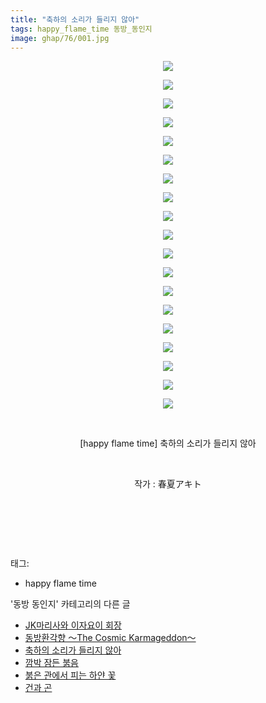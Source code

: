 ```yaml
---
title: "축하의 소리가 들리지 않아"
tags: happy_flame_time 동방_동인지
image: ghap/76/001.jpg
---
```

<div class="article">
<p style="text-align: center; clear: none; float: none;"><img src="{{ site.nasurl }}/ghap/76/001.jpg"/></p>
<p style="text-align: center; clear: none; float: none;"><img src="{{ site.nasurl }}/ghap/76/002.jpg"/></p>
<p style="text-align: center; clear: none; float: none;"><img src="{{ site.nasurl }}/ghap/76/003.jpg"/></p>
<p style="text-align: center; clear: none; float: none;"><img src="{{ site.nasurl }}/ghap/76/004.jpg"/></p>
<p style="text-align: center; clear: none; float: none;"><img src="{{ site.nasurl }}/ghap/76/005.jpg"/></p>
<p style="text-align: center; clear: none; float: none;"><img src="{{ site.nasurl }}/ghap/76/006.jpg"/></p>
<p style="text-align: center; clear: none; float: none;"><img src="{{ site.nasurl }}/ghap/76/007.jpg"/></p>
<p style="text-align: center; clear: none; float: none;"><img src="{{ site.nasurl }}/ghap/76/008.jpg"/></p>
<p style="text-align: center; clear: none; float: none;"><img src="{{ site.nasurl }}/ghap/76/009.jpg"/></p>
<p style="text-align: center; clear: none; float: none;"><img src="{{ site.nasurl }}/ghap/76/010.jpg"/></p>
<p style="text-align: center; clear: none; float: none;"><img src="{{ site.nasurl }}/ghap/76/011.jpg"/></p>
<p style="text-align: center; clear: none; float: none;"><img src="{{ site.nasurl }}/ghap/76/012.jpg"/></p>
<p style="text-align: center; clear: none; float: none;"><img src="{{ site.nasurl }}/ghap/76/013.jpg"/></p>
<p style="text-align: center; clear: none; float: none;"><img src="{{ site.nasurl }}/ghap/76/014.jpg"/></p>
<p style="text-align: center; clear: none; float: none;"><img src="{{ site.nasurl }}/ghap/76/015.jpg"/></p>
<p style="text-align: center; clear: none; float: none;"><img src="{{ site.nasurl }}/ghap/76/016.jpg"/></p>
<p style="text-align: center; clear: none; float: none;"><img src="{{ site.nasurl }}/ghap/76/017.jpg"/></p>
<p style="text-align: center; clear: none; float: none;"><img src="{{ site.nasurl }}/ghap/76/018.jpg"/></p>
<p style="text-align: center; clear: none; float: none;"><img src="{{ site.nasurl }}/ghap/76/019.jpg"/></p>
<p style="text-align: center; clear: none; float: none;"><br/></p>
<p style="text-align: center; clear: none; float: none;">[happy flame time] 축하의 소리가 들리지 않아</p>
<p style="text-align: center; clear: none; float: none;"><br/></p>
<p style="text-align: center; clear: none; float: none;">작가 : 春夏アキト</p>
<p><br/></p>
<p><br/></p>
<p><br/></p>
</div><div class="tagTrail">
<p>태그: </p>
<ul>
<li>happy flame time</li>
</ul>
</div><div class="another">
<p>'동방 동인지' 카테고리의 다른 글</p>
<ul>
<li><a href="/2016-06-16-ghap_79">JK마리사와 이자요이 회장</a></li>
<li><a href="/2016-06-16-ghap_77">동방환각향 ～The Cosmic Karmageddon～</a></li>
<li><a href="/2016-06-16-ghap_76">축하의 소리가 들리지 않아</a></li>
<li><a href="/2016-06-16-ghap_75">깜박 잠든 붉음</a></li>
<li><a href="/2016-06-16-ghap_74">붉은 관에서 피는 하얀 꽃</a></li>
<li><a href="/2016-06-16-ghap_73">건과 곤</a></li>
</ul>
</div><div class="cb_module cb_fluid">
<div class="cb_wrt cb_profile">
</div><!-- commentList close -->
</div>